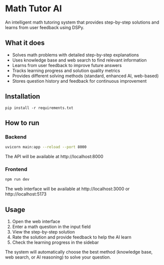 # Math Tutor AI

An intelligent math tutoring system that provides step-by-step solutions and learns from user feedback using DSPy.

## What it does

- Solves math problems with detailed step-by-step explanations
- Uses knowledge base and web search to find relevant information
- Learns from user feedback to improve future answers
- Tracks learning progress and solution quality metrics
- Provides different solving methods (standard, enhanced AI, web-based)
- Stores question history and feedback for continuous improvement

## Installation

```
pip install -r requirements.txt
```

## How to run

### Backend
```bash
uvicorn main:app --reload --port 8000
```
The API will be available at http://localhost:8000

### Frontend
```bash
npm run dev
```
The web interface will be available at http://localhost:3000 or http://localhost:5173

## Usage

1. Open the web interface
2. Enter a math question in the input field
3. View the step-by-step solution
4. Rate the solution and provide feedback to help the AI learn
5. Check the learning progress in the sidebar

The system will automatically choose the best method (knowledge base, web search, or AI reasoning) to solve your question.
